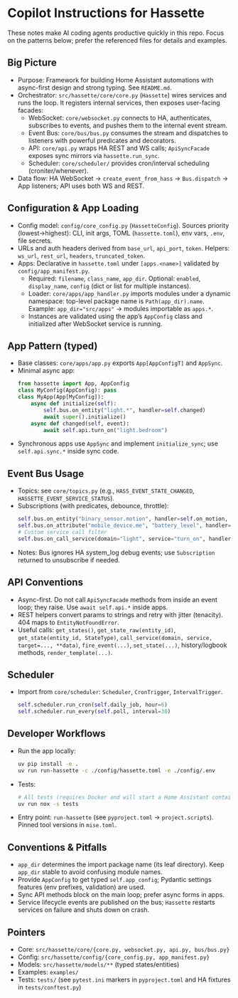 # Copilot Instructions for Hassette

These notes make AI coding agents productive quickly in this repo. Focus on the patterns below; prefer the referenced files for details and examples.

## Big Picture

- Purpose: Framework for building Home Assistant automations with async-first design and strong typing. See `README.md`.
- Orchestrator: `src/hassette/core/core.py` (`Hassette`) wires services and runs the loop. It registers internal services, then exposes user-facing facades:
  - WebSocket: `core/websocket.py` connects to HA, authenticates, subscribes to events, and pushes them to the internal event stream.
  - Event Bus: `core/bus/bus.py` consumes the stream and dispatches to listeners with powerful predicates and decorators.
  - API: `core/api.py` wraps HA REST and WS calls; `ApiSyncFacade` exposes sync mirrors via `hassette.run_sync`.
  - Scheduler: `core/scheduler/` provides cron/interval scheduling (croniter/whenever).
- Data flow: HA WebSocket → `create_event_from_hass` → `Bus.dispatch` → App listeners; API uses both WS and REST.

## Configuration & App Loading

- Config model: `config/core_config.py` (`HassetteConfig`). Sources priority (lowest→highest): CLI, init args, TOML (`hassette.toml`), env vars, `.env`, file secrets.
- URLs and auth headers derived from `base_url`, `api_port`, `token`. Helpers: `ws_url`, `rest_url`, `headers`, `truncated_token`.
- Apps: Declarative in `hassette.toml` under `[apps.<name>]` validated by `config/app_manifest.py`.
  - Required: `filename`, `class_name`, `app_dir`. Optional: `enabled`, `display_name`, `config` (dict or list for multiple instances).
  - Loader: `core/apps/app_handler.py` imports modules under a dynamic namespace: top-level package name is `Path(app_dir).name`. Example: `app_dir="src/apps"` → modules importable as `apps.*`.
  - Instances are validated using the app’s `AppConfig` class and initialized after WebSocket service is running.

## App Pattern (typed)

- Base classes: `core/apps/app.py` exports `App[AppConfigT]` and `AppSync`.
- Minimal async app:
  ```python
  from hassette import App, AppConfig
  class MyConfig(AppConfig): pass
  class MyApp(App[MyConfig]):
      async def initialize(self):
          self.bus.on_entity("light.*", handler=self.changed)
          await super().initialize()
      async def changed(self, event):
          await self.api.turn_on("light.bedroom")
  ```
- Synchronous apps use `AppSync` and implement `initialize_sync`; use `self.api.sync.*` inside sync code.

## Event Bus Usage

- Topics: see `core/topics.py` (e.g., `HASS_EVENT_STATE_CHANGED`, `HASSETTE_EVENT_SERVICE_STATUS`).
- Subscriptions (with predicates, debounce, throttle):
  ```python
  self.bus.on_entity("binary_sensor.motion", handler=self.on_motion, changed_to="on")
  self.bus.on_attribute("mobile_device.me", "battery_level", handler=self.on_batt)
  # Custom service call filter
  self.bus.on_call_service(domain="light", service="turn_on", handler=self.on_turn_on)
  ```
- Notes: Bus ignores HA system_log debug events; use `Subscription` returned to unsubscribe if needed.

## API Conventions

- Async-first. Do not call `ApiSyncFacade` methods from inside an event loop; they raise. Use `await self.api.*` inside apps.
- REST helpers convert params to strings and retry with jitter (tenacity). 404 maps to `EntityNotFoundError`.
- Useful calls: `get_states()`, `get_state_raw(entity_id)`, `get_state(entity_id, StateType)`, `call_service(domain, service, target=..., **data)`, `fire_event(...)`, `set_state(...)`, history/logbook methods, `render_template(...)`.

## Scheduler

- Import from `core/scheduler`: `Scheduler`, `CronTrigger`, `IntervalTrigger`.
  ```python
  self.scheduler.run_cron(self.daily_job, hour=6)
  self.scheduler.run_every(self.poll, interval=30)
  ```

## Developer Workflows

- Run the app locally:
  ```bash
  uv pip install -e .
  uv run run-hassette -c ./config/hassette.toml -e ./config/.env
  ```
- Tests:
  ```bash
  # All tests (requires Docker and will start a Home Assistant container)
  uv run nox -s tests
  ```
- Entry point: `run-hassette` (see `pyproject.toml` -> `project.scripts`). Pinned tool versions in `mise.toml`.

## Conventions & Pitfalls

- `app_dir` determines the import package name (its leaf directory). Keep `app_dir` stable to avoid confusing module names.
- Provide `AppConfig` to get typed `self.app_config`; Pydantic settings features (env prefixes, validation) are used.
- Sync API methods block on the main loop; prefer async forms in apps.
- Service lifecycle events are published on the bus; `Hassette` restarts services on failure and shuts down on crash.

## Pointers

- Core: `src/hassette/core/{core.py, websocket.py, api.py, bus/bus.py}`
- Config: `src/hassette/config/{core_config.py, app_manifest.py}`
- Models: `src/hassette/models/**` (typed states/entities)
- Examples: `examples/`
- Tests: `tests/` (see `pytest.ini` markers in `pyproject.toml` and HA fixtures in `tests/conftest.py`)
